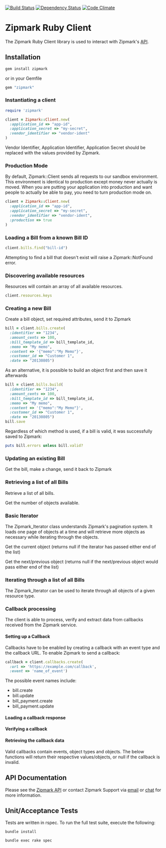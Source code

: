 [![Build Status](https://secure.travis-ci.org/zipmark/zipmark-ruby.png?branch=master)](https://travis-ci.org/zipmark/zipmark-ruby)
[![Dependency Status](https://gemnasium.com/zipmark/zipmark-ruby.png)](https://gemnasium.com/zipmark/zipmark-ruby)
[![Code Climate](https://codeclimate.com/badge.png)](https://codeclimate.com/github/zipmark/zipmark-ruby)


# Zipmark Ruby Client

The Zipmark Ruby Client library is used to interact with Zipmark's [API](https://dev.zipmark.com).

## Installation

```sh
gem install zipmark
```
or in your Gemfile

```ruby
gem "zipmark"
```

### Instantiating a client

```ruby
require 'zipmark'

client = Zipmark::Client.new(
  :application_id => "app-id",
  :application_secret => "my-secret",
  :vendor_identifier => "vendor-ident"
)
```

Vendor Identifier, Application Identifier, Application Secret should be replaced with the
values provided by Zipmark.

### Production Mode

By default, Zipmark::Client sends all requests to our sandbox environment.  This environment is identical to production except money never actually is moved.  When you are putting your application into production and want people to actually be able to pay, you need to turn production mode on.

```ruby
client = Zipmark::Client.new(
  :application_id => "app-id",
  :application_secret => "my-secret",
  :vendor_identifier => "vendor-ident",
  :production => true
)
```

### Loading a Bill from a known Bill ID

```ruby
client.bills.find("bill-id")
```

Attempting to find a bill that doesn't exist will raise a Zipmark::NotFound error.

### Discovering available resources

Resources will contain an array of all available resources.

```ruby
client.resources.keys
```

### Creating a new Bill

Create a bill object, set required attributes, send it to Zipmark

```ruby
bill = client.bills.create(
  :identifier => "1234",
  :amount_cents => 100,
  :bill_template_id => bill_template_id,
  :memo => "My memo",
  :content => '{"memo":"My Memo"}',
  :customer_id => "Customer 1",
  :date => "20130805")
```

As an alternative, it is possible to build an object first and then save it afterwards

```ruby
bill = client.bills.build(
  :identifier => "1234",
  :amount_cents => 100,
  :bill_template_id => bill_template_id,
  :memo => "My memo",
  :content => '{"memo":"My Memo"}',
  :customer_id => "Customer 1",
  :date => "20130805")
bill.save
```

Regardless of which method is used, if a bill is valid, it was successfully saved to Zipmark:

```ruby
puts bill.errors unless bill.valid?
```

### Updating an existing Bill

Get the bill, make a change, send it back to Zipmark

### Retrieving a list of all Bills

Retrieve a list of all bills.

Get the number of objects available.

### Basic Iterator

The Zipmark_Iterator class understands Zipmark's pagination system.  It loads one page of objects at a time and will retrieve more objects as necessary while iterating through the objects.

Get the current object (returns null if the iterator has passed either end of the list)

Get the next/previous object (returns null if the next/previous object would pass either end of the list)

### Iterating through a list of all Bills

The Zipmark_Iterator can be used to iterate through all objects of a given resource type.

### Callback processing

The client is able to process, verify and extract data from callbacks received from the Zipmark service.

#### Setting up a Callback

Callbacks have to be enabled by creating a callback with an event type and the callback URL. To enable Zipmark to send a callback:

```ruby
callback = client.callbacks.create(
  :url => 'https://example.com/callback',
  :event => 'name_of_event')
```

The possible event names include:

 * bill.create
 * bill.update
 * bill_payment.create
 * bill_payment.update

#### Loading a callback response

#### Verifying a callback

#### Retrieving the callback data

Valid callbacks contain events, object types and objects.  The below functions will return their respective values/objects, or null if the callback is invalid.

## API Documentation

Please see the [Zipmark API](https://dev.zipmark.com) or contact Zipmark Support via [email](mailto:developers@zipmark.com) or [chat](http://bit.ly/zipmarkAPIchat) for more information.

## Unit/Acceptance Tests

Tests are written in rspec.  To run the full test suite, execute the following:

```
bundle install

bundle exec rake spec
```
